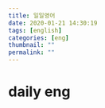 ```yaml
---
title: 일일영어
date: 2020-01-21 14:30:19
tags: [english]
categories: [eng]
thumbnail: ""
permalink: ""
---
```


# daily eng
